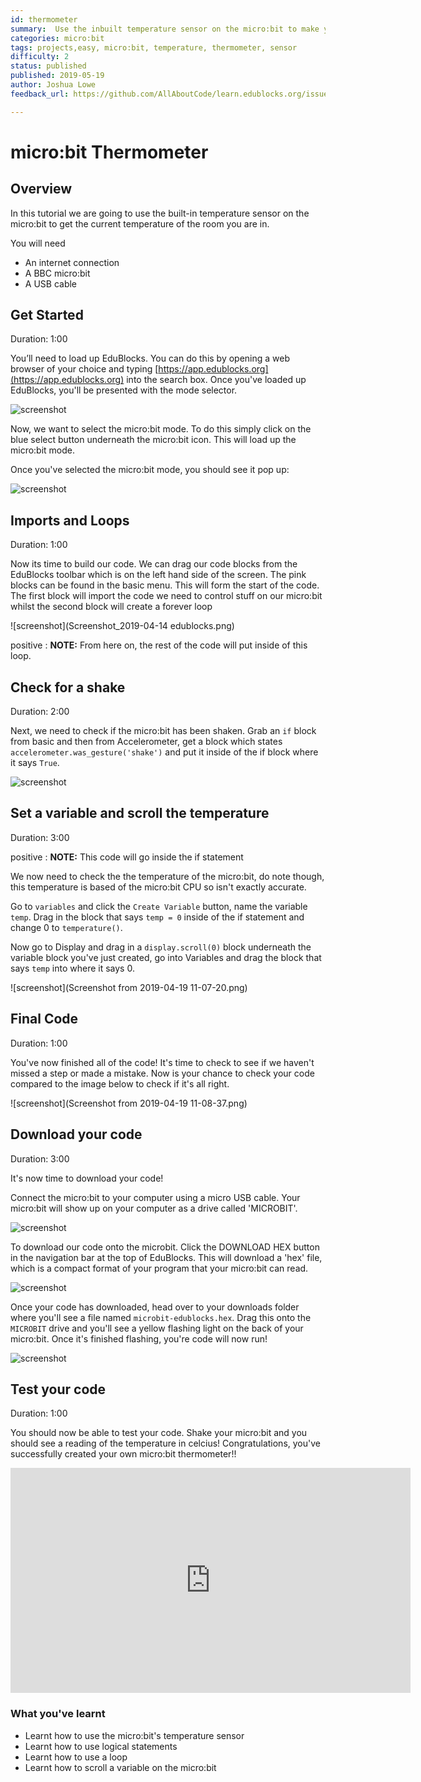 ```yaml
---
id: thermometer
summary:  Use the inbuilt temperature sensor on the micro:bit to make your own thermometer
categories: micro:bit
tags: projects,easy, micro:bit, temperature, thermometer, sensor
difficulty: 2
status: published
published: 2019-05-19
author: Joshua Lowe
feedback_url: https://github.com/AllAboutCode/learn.edublocks.org/issues

---
```


# micro:bit Thermometer

## Overview

In this tutorial we are going to use the built-in temperature sensor on the micro:bit to get the current temperature of the room you are in.

You will need 
- An internet connection
- A BBC micro:bit
- A USB cable

## Get Started
Duration: 1:00

You’ll need to load up EduBlocks. You can do this by opening a web browser of your choice and typing [https://app.edublocks.org](https://app.edublocks.org) into the search box. Once you've loaded up EduBlocks, you'll be presented with the mode selector. 

![screenshot](https://i.ibb.co/tQ0JcTz/Screenshot-2019-04-14-edublocks.png)

Now, we want to select the micro:bit mode. To do this simply click on the blue select button underneath the micro:bit icon. This will load up the micro:bit mode.

Once you've selected the micro:bit mode, you should see it pop up:

![screenshot](https://i.ibb.co/93PHxFY/Screenshot-2019-04-14-edublocks-2.png)

## Imports and Loops
Duration: 1:00

Now its time to build our code. We can drag our code blocks from the EduBlocks toolbar which is on the left hand side of the screen. The pink blocks can be found in the basic menu. This will form the start of the code. The first block will import the code we need to control stuff on our micro:bit whilst the second block will create a forever loop

![screenshot](Screenshot_2019-04-14 edublocks.png)

positive
: **NOTE:**
From here on, the rest of the code will put inside of this loop.

## Check for a shake
Duration: 2:00

Next, we need to check if the micro:bit has been shaken. Grab an `if` block from basic and then from Accelerometer, get a block which states `accelerometer.was_gesture('shake')` and put it inside of the if block where it says `True`. 

![screenshot](https://i.ibb.co/T1ffTJW/Screenshot-2019-04-14-edublocks-5.png)

## Set a variable and scroll the temperature
Duration: 3:00

positive
: **NOTE:**
This code will go inside the if statement

We now need to check the the temperature of the micro:bit, do note though, this temperature is based of the micro:bit CPU so isn't exactly accurate. 

Go to `variables` and click the `Create Variable` button, name the variable `temp`. Drag in the block that says `temp = 0` inside of the if statement and change 0 to `temperature()`.

Now go to Display and drag in a `display.scroll(0)` block underneath the variable block you've just created, go into Variables and drag the block that says `temp` into where it says 0.

![screenshot](Screenshot from 2019-04-19 11-07-20.png)


## Final Code
Duration: 1:00

You've now finished all of the code! It's time to check to see if we haven't missed a step or made a mistake. Now is your chance to check your code compared to the image below to check if it's all right.

![screenshot](Screenshot from 2019-04-19 11-08-37.png)

## Download your code
Duration: 3:00

It's now time to download your code!

Connect the micro:bit to your computer using a micro USB cable. Your micro:bit will show up on your computer as a drive called 'MICROBIT'. 

![screenshot](https://i.ibb.co/QvWrrNh/ezgif-com-video-to-gif.gif)

To download our code onto the microbit. Click the DOWNLOAD HEX button in the navigation bar at the top of EduBlocks. This will download a 'hex' file, which is a compact format of your program that your micro:bit can read. 

![screenshot](https://i.ibb.co/d2zrVgQ/Screenshot-2019-04-14-edublocks-8.png)

Once your code has downloaded, head over to your downloads folder where you'll see a file named `microbit-edublocks.hex`. Drag this onto the `MICROBIT` drive and you'll see a yellow flashing light on the back of your micro:bit. Once it's finished flashing, you're code will now run!

![screenshot](https://i.ibb.co/j3H14WJ/ezgif-com-video-to-gif-1.gif)

## Test your code
Duration: 1:00

You should now be able to test your code.
Shake your micro:bit and you should see a reading of the temperature in celcius!
Congratulations, you've successfully created your own micro:bit thermometer!!

<iframe src="https://player.vimeo.com/video/322577663" width="640" height="360" frameborder="0" allowfullscreen></iframe>

### What you've learnt

  - Learnt how to use the micro:bit's temperature sensor
  - Learnt how to use logical statements
  - Learnt how to use a loop
  - Learnt how to scroll a variable on the micro:bit
